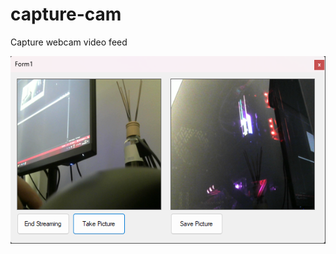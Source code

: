 # capture-cam
Capture webcam video feed

<img src="./CameraDemo/resources/Screenshot.png" width=530px/>